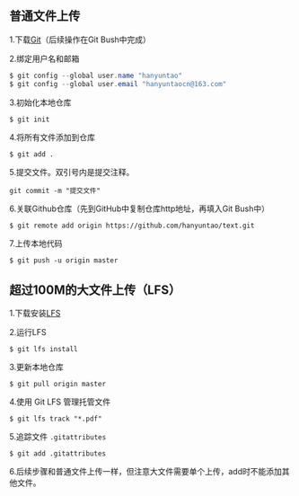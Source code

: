 ## 普通文件上传

1.下载[Git](https://link.jianshu.com/?t=https://git-scm.com/downloads)（后续操作在Git Bush中完成）

2.绑定用户名和邮箱

```csharp
$ git config --global user.name "hanyuntao"
$ git config --global user.email "hanyuntaocn@163.com"
```

3.初始化本地仓库

```
$ git init
```

4.将所有文件添加到仓库

```
$ git add .
```

5.提交文件。双引号内是提交注释。

```
git commit -m "提交文件"
```

6.关联Github仓库（先到GitHub中复制仓库http地址，再填入Git Bush中）

```
$ git remote add origin https://github.com/hanyuntao/text.git
```

7.上传本地代码

```
$ git push -u origin master
```

## 超过100M的大文件上传（LFS）

1.下载安装[LFS](https://git-lfs.github.com/)

2.运行LFS

```
$ git lfs install
```

3.更新本地仓库

```
$ git pull origin master
```

4.使用 Git LFS 管理托管文件

```
$ git lfs track "*.pdf"
```

5.追踪文件 `.gitattributes`

```
$ git add .gitattributes
```

6.后续步骤和普通文件上传一样，但注意大文件需要单个上传，add时不能添加其他文件。

















